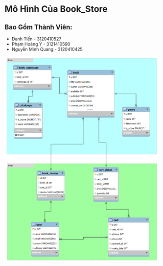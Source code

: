 # Mô Hình Của Book_Store
## Bao Gồm Thành Viên:
- Danh Tiến - 3120410527
- Phạm Hoàng Ý - 3121410590
- Nguyễn Minh Quang - 3120410425

![Book_Store_EER](Book_Store_EER.png)
